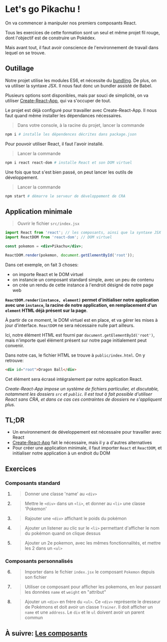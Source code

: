 # Let's go Pikachu !

On va commencer à manipuler nos premiers composants React.

Tous les exercices de cette formation sont un seul et même projet fil rouge, dont l'objectif est de construire un Pokédex.

Mais avant tout, il faut avoir conscience de l'environnement de travail dans lequel on se trouve.

## Outillage

Notre projet utilise les modules ES6, et nécessite du [bundling](). De plus, on va utiliser la syntaxe JSX. Il nous faut donc un bundler assisté de Babel.

Plusieurs options sont disponibles, mais par souci de simplicité, on va utiliser [Create-React-App](https://create-react-app.dev/), qui va s'occuper de tout.

Le projet est déjà configuré pour travailler avec Create-React-App. Il nous faut quand même installer les dépendances nécessaires.

> Dans votre console, à la racine du projet, lancer la commande

```bash
npm i # installe les dépendences décrites dans package.json
```

Pour pouvoir utiliser React, il faut l'avoir installé.

> Lancer la commande

```bash
npm i react react-dom # installe React et son DOM virtuel
```

Une fois que tout s'est bien passé, on peut lancer les outils de développement.

> Lancer la commande

```bash
npm start # démarre le serveur de développement de CRA
```

## Application minimale

> Ouvrir le fichier `src/index.jsx`

```jsx
import React from 'react'; // les composants, ainsi que la syntaxe JSX
import ReactDOM from 'react-dom'; // DOM virtuel

const pokemon = <div>Pikachu</div>;

ReactDOM.render(pokemon, document.getElementById('root'));
```

Dans cet exemple, on fait 3 choses:

- on importe React et le DOM virtuel
- on instancie un composant standard simple, avec un peu de contenu
- on crée un rendu de cette instance à l'endroit désigné de notre page web

**`ReactDOM.render(instance, element)` permet d'initialiser notre application avec une `instance`, la racine de notre application, en remplacement d'un `element` HTML déjà présent sur la page**.

À partir de ce moment, le DOM virtuel est en place, et va gérer les mises à jour d'interface. `ReactDOM` ne sera nécessaire nulle part ailleurs.

Ici, notre élément HTML est fourni par `document.getElementById('root')`, mais n'importe quel élément présent sur notre page initialement peut convenir.

Dans notre cas, le fichier HTML se trouve à `public/index.html`. On y retrouve:

```html
<div id="root">Dragon Ball</div>
```

Cet élément sera écrasé intégralement par notre application React.

_Create-React-App impose un système de fichiers particulier, et discutable, notamment les dossiers `src` et `public`. Il est tout à fait possible d'utiliser React sans CRA, et dans ce cas ces contraintes de dossiers ne s'appliquent plus._

## TL;DR

- Un environnement de développement est nécessaire pour travailler avec React
- [Create-React-App](https://create-react-app.dev/) fait le nécessaire, mais il y a d'autres alternatives
- Pour créer une application minimale, il faut importer `React` et `ReactDOM`, et initialiser notre application à un endroit du DOM

## Exercices

### Composants standard

1. > Donner une classe 'name' au `<div>`

2. > Mettre le `<div>` dans un `<li>`, et donner au `<li>` une classe 'Pokemon'

3. > Rajouter une `<div>` affichant le poids du pokémon

4. > Ajouter un listener au clic sur le `<li>` permettant d'afficher le nom du pokémon quand on clique dessus

5. > Ajouter un 2e pokemon, avec les mêmes fonctionnalités, et mettre les 2 dans un `<ul>`

### Composants personnalisés

6. > Importer dans le fichier `index.jsx` le composant `Pokemon` depuis son fichier

7. > Utiliser ce composant pour afficher les pokemons, en leur passant les données `name` et `weight` en "attribut"

8. > Ajouter un `<div>` en frère du `<ul>`. Ce `<div>` représente le dresseur de Pokémons et doit avoir un classe `Trainer`. Il doit afficher un `name` et une `address`. Le `div` et le `ul` doivent avoir un parent commun

## À suivre: [Les composants](../2_composant/1_bases.md)
